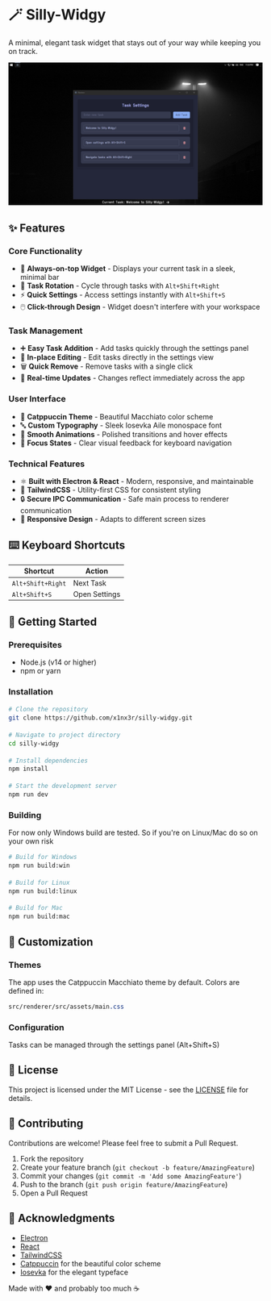# 🪄 Silly-Widgy

A minimal, elegant task widget that stays out of your way while keeping you on track.

![Silly-Widgy Preview](resources/screenshoot.png "Silly-WIdgy In Action")

## ✨ Features

### Core Functionality
- 🎯 **Always-on-top Widget** - Displays your current task in a sleek, minimal bar
- 🔄 **Task Rotation** - Cycle through tasks with `Alt+Shift+Right`
- ⚡ **Quick Settings** - Access settings instantly with `Alt+Shift+S`
- 🖱️ **Click-through Design** - Widget doesn't interfere with your workspace

### Task Management
- ➕ **Easy Task Addition** - Add tasks quickly through the settings panel
- 📝 **In-place Editing** - Edit tasks directly in the settings view
- 🗑️ **Quick Remove** - Remove tasks with a single click
- 🔄 **Real-time Updates** - Changes reflect immediately across the app

### User Interface
- 🎨 **Catppuccin Theme** - Beautiful Macchiato color scheme
- 🔤 **Custom Typography** - Sleek Iosevka Aile monospace font
- 💫 **Smooth Animations** - Polished transitions and hover effects
- 🎯 **Focus States** - Clear visual feedback for keyboard navigation

### Technical Features
- ⚛️ **Built with Electron & React** - Modern, responsive, and maintainable
- 🎨 **TailwindCSS** - Utility-first CSS for consistent styling
- 🔒 **Secure IPC Communication** - Safe main process to renderer communication
- 📱 **Responsive Design** - Adapts to different screen sizes

## ⌨️ Keyboard Shortcuts

| Shortcut | Action |
|----------|--------|
| `Alt+Shift+Right` | Next Task |
| `Alt+Shift+S` | Open Settings |

## 🚀 Getting Started

### Prerequisites
- Node.js (v14 or higher)
- npm or yarn

### Installation

```bash
# Clone the repository
git clone https://github.com/x1nx3r/silly-widgy.git

# Navigate to project directory
cd silly-widgy

# Install dependencies
npm install

# Start the development server
npm run dev
```

### Building

For now only Windows build are tested. So if you're on Linux/Mac do so on your own risk

```bash
# Build for Windows
npm run build:win

# Build for Linux
npm run build:linux

# Build for Mac
npm run build:mac
```

## 🎨 Customization

### Themes
The app uses the Catppuccin Macchiato theme by default. Colors are defined in:
```css
src/renderer/src/assets/main.css
```

### Configuration
Tasks can be managed through the settings panel (Alt+Shift+S)

## 📝 License

This project is licensed under the MIT License - see the [LICENSE](LICENSE) file for details.

## 🤝 Contributing

Contributions are welcome! Please feel free to submit a Pull Request.

1. Fork the repository
2. Create your feature branch (`git checkout -b feature/AmazingFeature`)
3. Commit your changes (`git commit -m 'Add some AmazingFeature'`)
4. Push to the branch (`git push origin feature/AmazingFeature`)
5. Open a Pull Request

## 🙏 Acknowledgments

- [Electron](https://www.electronjs.org/)
- [React](https://reactjs.org/)
- [TailwindCSS](https://tailwindcss.com/)
- [Catppuccin](https://github.com/catppuccin/catppuccin) for the beautiful color scheme
- [Iosevka](https://typeof.net/Iosevka/) for the elegant typeface


Made with ❤️ and probably too much ☕
